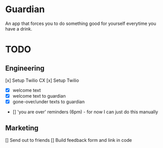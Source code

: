 # Guardian
An app that forces you to do something good for yourself everytime you have a drink.

# TODO

## Engineering
[x] Setup Twilio CX
[x] Setup Twilio
 - [x] welcome text
 - [x] welcome text to guardian
 - [x] gone-over/under texts to guardian
 - [] 'you are over' reminders (6pm) - for now I can just do this manually

## Marketing
[] Send out to friends
[] Build feedback form and link in code
